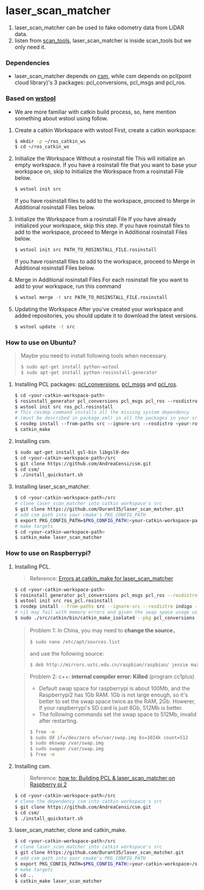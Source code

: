# laser_scan_matcher
1. laser_scan_matcher can be used to fake odometry data from LiDAR data.
2. listen from [scan_tools](https://github.com/ccny-ros-pkg/scan_tools), laser_scan_matcher is inside scan_tools but we only need it.

### Dependencies
+ laser_scan_matcher depends on [csm](https://github.com/AndreaCensi/csm), while csm depends on pcl(point cloud library)'s 3 packages: pcl_conversions, pcl_msgs and pcl_ros.

### Based on [wstool](http://wiki.ros.org/wstool)
+ We are more familiar with catkin build process, so, here mention something about wstool using follow.

1. Create a catkin Workspace with wstool
   First, create a catkin workspace:
   ```sh
   $ mkdir -p ~/ros_catkin_ws
   $ cd ~/ros_catkin_ws
   ```

2. Initialize the Workspace Without a rosinstall file
   This will initialize an empty workspace. If you have a rosinstall file that you want to base your workspace on, skip to Initialize the Workspace from a rosinstall File below.
   ```sh
   $ wstool init src
   ```

    If you have rosinstall files to add to the workspace, proceed to Merge in Additional rosinstall Files below.

3. Initialize the Workspace from a rosinstall File
   If you have already initialized your workspace, skip this step. If you have rosinstall files to add to the workspace, proceed to Merge in Additional rosinstall Files below.
   ```sh
   $ wstool init src PATH_TO_ROSINSTALL_FILE.rosinstall
   ```

   If you have rosinstall files to add to the workspace, proceed to Merge in Additional rosinstall Files below.

4. Merge in Additional rosinstall Files
   For each rosinstall file you want to add to your workspace, run this command
   ```sh
   $ wstool merge -t src PATH_TO_ROSINSTALL_FILE.rosinstall
   ```

5. Updating the Workspace
   After you've created your workspace and added repositories, you should update it to download the latest versions.
   ```sh
   $ wstool update -t src
   ```

### How to use on Ubuntu?

> Maybe you need to install following tools when necessary.
>
> ```sh
> $ sudo apt-get install python-wstool
> $ sudo apt-get install python-rosinstall-generator
> ```

1. Installing PCL packages: [pcl_conversions](https://github.com/ros-perception/pcl_conversions), [pcl_msgs](https://github.com/ros-perception/pcl_msgs) and [pcl_ros](https://github.com/ros-perception/perception_pcl).
   ```sh
   $ cd <your-catkin-workspace-path>
   $ rosinstall_generator pcl_conversions pcl_msgs pcl_ros ‐‐rosdistro <your-ros-version> ‐‐deps ‐‐wet‐only ‐‐exclude roslisp ‐‐tar > ros_pcl.rosinstall
   $ wstool init src ros_pcl.rosinstall
   # This rosdep command installs all the missing system dependency
   # (must be described in package.xml) in all the packages in your src directory.
   $ rosdep install ‐‐from‐paths src ‐‐ignore‐src ‐‐rosdistro <your-ros-version> ‐y ‐r
   $ catkin_make
   ```

2. Installing csm.

   ```sh
   $ sudo apt-get install gsl-bin libgsl0-dev
   $ cd <your-catkin-workspace-path>/src
   $ git clone https://github.com/AndreaCensi/csm.git
   $ cd csm/
   $ ./install_quickstart.sh
   ```

3. Installing laser_scan_matcher.

   ```sh
   $ cd <your-catkin-workspace-path>/src
   # clone laser_scan_matcher into catkin workspace's src
   $ git clone https://github.com/Durant35/laser_scan_matcher.git
   # add csm path into your cmake's PKG_CONFIG_PATH
   $ export PKG_CONFIG_PATH=$PKG_CONFIG_PATH:<your-catkin-workspace-path>/src/csm/sm/pkg‐config
   # make targets
   $ cd <your-catkin-workspace-path>
   $ catkin_make laser_scan_matcher
   ```

### How to use on Raspberrypi?

1. Installing PCL.

   > Reference: [Errors at catkin_make for laser_scan_matcher](http://answers.ros.org/question/197658/errors-at-catkin_make-for-laser_scan_matcher/)

   ```sh
   $ cd <your-catkin-workspace-path>
   $ rosinstall_generator pcl_conversions pcl_msgs pcl_ros --rosdistro <your-ros-version> --deps --wet-only --exclude roslisp --tar > ros_pcl.rosinstall
   $ wstool init src ros_pcl.rosinstall
   $ rosdep install --from-paths src --ignore-src --rosdistro indigo -y -r --os=debian:jessie
   # >j1 may fail with memory errors and given the swap space usage uses up too much bandwidth
   $ sudo ./src/catkin/bin/catkin_make_isolated --pkg pcl_conversions pcl_msgs pcl_ros --install -DCMAKE_BUILD_TYPE=Release --install-space /opt/ros/<your-ros-version> -j1
   ```

   > Problem 1: In China, you may need to **change the source**，
   >
   > ```sh
   > $ sudo nano /etc/apt/sources.list
   > ```
   >
   > and use the following source:
   >
   > ```sh
   > $ deb http://mirrors.ustc.edu.cn/raspbian/raspbian/ jessie main contrib non-free rpi
   > ```

   >Problem 2: c++: **internal compiler error: Killed** (program cc1plus)
   >
   >+ Default swap space for raspberrypi is about 100Mb, and the Raspberrypi2 has 1Gb RAM. 1Gb is not large enough, so it's better to set the swap space twice as the RAM, 2Gb. Howerer, if your raspberrypi's SD card is just 8Gb, 512Mb is better.
   >+ The following commands set the swap space to 512Mb, invalid after restarting.
   >
   >```sh
   >$ free -m
   >$ sudo dd if=/dev/zero of=/var/swap.img bs=1024k count=512
   >$ sudo mkswap /var/swap.img
   >$ sudo swapon /var/swap.img
   >$ free -m
   >```

2. Installing csm.

   > Reference: [how to: Building PCL & laser_scan_matcher on Raspberry pi 2](http://answers.ros.org/question/229788/how-to-building-pcl-laser_scan_matcher-on-raspberry-pi-2/)

   ```sh
   $ cd <your-catkin-workspace-path>/src
   # clone the dependency csm into catkin workspace's src
   $ git clone https://github.com/AndreaCensi/csm.git
   $ cd csm/
   $ ./install_quickstart.sh
   ```

3. laser_scan_matcher, clone and catkin_make.

   ```sh
   $ cd <your-catkin-workspace-path>/src
   # clone laser_scan_matcher into catkin workspace's src
   $ git clone https://github.com/Durant35/laser_scan_matcher.git
   # add csm path into your cmake's PKG_CONFIG_PATH
   $ export PKG_CONFIG_PATH=$PKG_CONFIG_PATH:<your-catkin-workspace>/src/csm/sm/pkg-config
   # make targets
   $ cd ..
   $ catkin_make laser_scan_matcher
   ```

   ​
